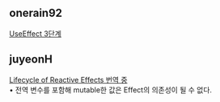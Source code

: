 <h2>onerain92</h2><a href="https://www.notion.so/study66/Synchronizing-with-Effects-55b4ac2643ef42468200ee9206dd4271?pvs=4#20a6f7f4455f42eba3cc6a58e07df79c">UseEffect 3단계</a><h2>juyeonH</h2><a href="https://www.notion.so/study66/Lifecycle-of-Reactive-Effects-35fa0f6b7b7c489397fdd593d41dd406?pvs=4#5730ab54a1374f44899e9063a414c62b">Lifecycle of Reactive Effects 번역 중</a><br>• 전역 변수를 포함해 mutable한 값은 Effect의 의존성이 될 수 없다.